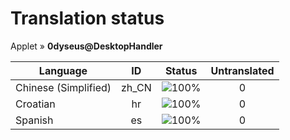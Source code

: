 # Translation status
Applet &#187; **0dyseus@DesktopHandler**

Language | ID | Status | Untranslated
---------|:--:|:------:|:-----------:
Chinese (Simplified) | zh_CN | ![100%](http://progressed.io/bar/100) | 0
Croatian | hr | ![100%](http://progressed.io/bar/100) | 0
Spanish | es | ![100%](http://progressed.io/bar/100) | 0
